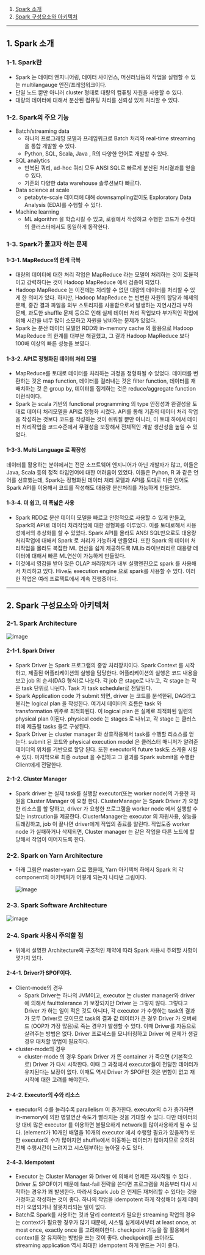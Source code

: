 1. [Spark 소개](#Spark-소개)
2. [Spark 구성요소와 아키텍처](#Spark-구성요소와-아키텍처)

---

## 1. Spark 소개

### 1-1. Spark란
- Spark 는 데이터 엔지니어링, 데이터 사이언스, 머신러닝등의 작업을 실행할 수 있는 multilangauge 엔진/프레임워크이다.
- 단일 노드 뿐만 아니러 cluster 형태로 대량의 컴퓨팅 자원을 사용할 수 있다.
- 대량의 데이터에 대해서 분산된 컴퓨팅 처리를 신뢰성 있게 처리할 수 있다.

### 1-2. Spark의 주요 기능
- Batch/streaming data
  - 하나의 프로그래밍 모델과 프레임워크로 Batch 처리와 real-time streaming 을 통합 개발할 수 있다.
  - Python, SQL, Scala, Java , R의 다양한 언어로 개발할 수 있다.
- SQL analytics
  - 반복된 쿼리, ad-hoc 쿼리 모두 ANSI SQL로 빠르게 분산된 처리결과를 얻을 수 있다.
  - 기존의 다양한 data warehouse 솔루션보다 빠르다.
- Data science at scale
  - petabyte-scale 데이터에 대해 downsampling없이도 Exploratory Data Analysis (EDA)를 수행할 수 있다.
- Machine learning
  - ML algorithm 을 학습시킬 수 있고, 로컬에서 작성하고 수행한 코드가 수천대의 클러스터에서도 동일하게 동작한다.
 
### 1-3. Spark가 풀고자 하는 문제

#### 1-3-1. MapReduce의 한계 극복
- 대량의 데이터에 대한 처리 작업은 MapReduce 라는 모델이 처리하는 것이 효율적이고 강력하다는 것이 Hadoop MapReduce 에서 검증이 되었다.
- Hadoop MapReduce 는 이전에는 처리할 수 없던 대량의 데이터를 처리할 수 있게 한 의미가 있다. 하지만, Hadoop MapReduce 는 빈번한 자원의 할당과 해제의 문제, 중간 결과 파일을 외부 스토리지를 사용함으로서 발생하는 지연시간과 부하 문제, 과도한 shuffle 문제 등으로 인해 실제 데이터 처리 작업보다 부가적인 작업에 의해 시간을 너무 많이 소모하고 자원을 낭비하는 문제가 있었다.
- Spark 는 분산 데이터 모델인 RDD와 in-memory cache 의 활용으로 Hadoop MapReduce 의 한계를 대부분 해결했고, 그 결과 Hadoop MapReduce 보다 100배 이상의 빠른 성능을 보였다.

#### 1-3-2. API로 정형화된 데이터 처리 모델
- MapReduce를 토대로 데이터를 처리하는 과정을 정형화될 수 있었다. 데이터를 변환하는 것은 map function, 데이터를 걸러내는 것은 filter function, 데이터를 재배치하는 것 은 group by, 데이터를 집계하는 것은 reduce/aggregate function 이런식이다.
- Spark 는 scala 기반의 functional programming 의 type 안정성과 완결성을 토대로 데이터 처리모델을 API로 정형화 시켰다. API를 통해 기존의 데이터 처리 작업을 작성하는 것보다 코드를 작성하는 것이 쉬워질 뿐만 아니라, 이 토대 하에서 데이터 처리작업을 코드수준에서 무결성을 보장해서 전체적인 개발 생산성을 높일 수 있었다.

#### 1-3-3. Multi Language 로 확장성
데이터를 활용하는 분야에서는 전문 소프트웨어 엔지니어가 아닌 개발자가 많고, 이들은 Java, Scala 등의 정적 타입언어에 대한 어려움이 있었다. 이들은 Pyhon, R 과 같은 언어를 선호했는데, Spark는 정형화된 데이터 처리 모델과 API를 토대로 다른 언어도 Spark API를 이용해서 코드를 작성해도 대용량 분산처리를 가능하게 만들었다.

#### 1-3-4. 더 쉽고, 더 폭넓은 사용
- Spark RDD로 분산 데이터 모델을 빠르고 안정적으로 사용할 수 있게 만들고, Spark의 API로 데이터 처리작업에 대한 정형화를 이루었다. 이를 토대로해서 사용성에서의 추상화를 할 수 있었다. Spark API를 몰라도 ANSI SQL만으로도 대용량 처리작업에 대해서 Spark 로 처리가 가능하게 만들었다. 또한 Spark 의 데이터 처리작업을 몰라도 복잡한 ML 연산을 쉽게 제공하도록 MLib 라이브러리로 대용량 데이터에 대해서 빠른 ML연산이 가능하게 만들었다.
- 이것에서 영감을 받아 많은 OLAP 처리장치가 내부 실행엔진으로 spark 를 사용해서 처리하고 있다. Hive도 execution engine 으로 spark를 사용할 수 있다. 이러한 작업은 여러 프로젝트에서 계속 진행중이다.

---

## 2. Spark 구성요소와 아키텍처

### 2-1. Spark Architecture

  ![image](https://github.com/seonwook97/Data-Engineering/assets/92377162/17ce533c-835d-44b2-975c-c7e75993a4c8)

#### 2-1-1. Spark Driver
- Spark Driver 는 Spark 프로그램의 중앙 처리장치이다. Spark Context 를 시작하고, 제출된 어플리케이션의 실행을 담당한다. 어플리케이션의 실행은 코드 내용을 보고 job 의 순서(DAG 형식)로 나눈다. 각 job 은 stage로 나누고, 각 stage 는 작은 task 단위로 나뉜다. Task 가 task scheduler로 전달된다.
- Spark Application code 가 submit 되면, driver 는 코드를 분석한뒤, DAG라고 불리는 logical plan 을 작성한다. 여기서 데이터의 흐름은 task 와 transformation 위주로 최적화된다. 이 logical plan 은 실제로 최적화된 일련의 physical plan 이된다. physical code 는 stages 로 나뉘고, 각 stage 는 클러스터에 제출될 tasks 들로 구성된다.
- Spark Driver 는 cluster manager 와 상호작용해서 task를 수행할 리소스를 얻는다. submit 된 코드와 physical execution model 은 클러스터 매니저가 알려준 데이터의 위치를 기반으로 할당 된다. 또한 executor의 future task도 스케줄 시킬 수 있다. 마지막으로 최종 output 을 수집하고 그 결과를 Spark submit을 수행한 Client에게 전달한다.

#### 2-1-2. Cluster Manager
- Spark driver 는 실제 task를 실행할 executor(또는 worker node)의 가용한 자원을 Cluster Manager 에 요청 한다. ClusterManager 는 Spark Driver 가 요청한 리소스를 할
당하고, driver 가 요청한 프로그램을 worker node 에서 실행할 수 있는 instrcution을 제공한다. ClusterManager는 executor 의 자원사용, 성능을 트래킹하고, job 이 끝나면 driver에게 작업의 종료를 알린다. 작업도중 worker node 가 실패하거나 삭제되면, Cluster manager 는 같은 작업을 다른 노드에 할당해서 작업이 이어지도록 한다.

### 2-2. Spark on Yarn Architecture
- 아래 그림은 master=yarn 으로 했을때, Yarn 아키텍처 하에서 Spark 의 각 component의 아키텍처가 어떻게 되는지 나타낸 그림이다.

  ![image](https://github.com/seonwook97/Data-Engineering/assets/92377162/ffbd230c-7d1c-46bb-8bd5-656216bc65d5)

### 2-3. Spark Software Architecture

  ![image](https://github.com/seonwook97/Data-Engineering/assets/92377162/ef5fb36a-6013-46c0-ac00-b7470659f388)

### 2-4. Spark 사용시 주의할 점
- 위에서 설명한 Architecture의 구조적인 제약에 따라 Spark 사용시 주의할 사항이 몇가지 있다.

#### 2-4-1. Driver가 SPOF이다.
- Client-mode의 경우
  - Spark Driver는 하나의 JVM이고, executor 는 cluster manager와 driver에 의해서 faulttolerance 가 보장되지만 Driver 는 그렇지 않다. 그렇다고 Driver 가 하는 일이 적은 것도 아니다, 각 executor 가 수행하는 task의 결과가 모두 Driver로 모이므로 task의 결과 값 데이터가 큰 경우 Driver 가 오버헤드 (OOP가 가장 많음)로 죽는 경우가 발생할 수 있다. 이때 Driver를 자동으로 살려주는 방법은 없다. Driver 프로세스를 모니터링하고 Driver 에 문제가 생길경우 대처할 방법이 필요하다.
- cluster-mode의 경우
  - cluster-mode 의 경우 Spark Driver 가 뜬 container 가 죽으면 (기본적으로) Driver 가 다시 시작한다. 이때 그 과정에서 executor들이 전달한 데이터가 유지된다는 보장이 없다. 이때도 역시 Driver 가 SPOF인 것은 변함이 없고 재시작에 대한 고려를 해야한다.
 
#### 2-4-2. Executor의 수와 리소스
- executor의 수를 늘리수록 parallelism 이 증가한다. executor의 수가 증가하면 in-memory에 의한 병렬연산 속도가 빨라지는 것을 기대할 수 있다. 다만 데이터의 양 대비 많은 executor 를 이용하면 불필요하게 network를 많이사용하게 될 수 있다. (element가 10개인 배열을 10개의 executor 에서 수행할 필요가 있을까?) 또한 executor의 수가 많아지면 shuffle에서 이동하는 데이터가 많아지므로 오히려 전체 수행시간이 느려지고 시스템부하는 높아질 수도 있다.

#### 2-4-3. Idempotent
- Executor 는 Cluster Manager 와 Driver 에 의해서 언제든 재시작될 수 있다 . Driver 도 SPOF이기 때문에 fast-fail 전략을 쓴다면 프로그램을 처음부터 다시 시작하는 경우가 꽤 발생한다. 따라서 Spark Job 은 언제든 재처리할 수 있다는 것을 가정하고 작성하는 것이 좋다. 하나의 작업을 idempotent 하게 작성해야 실제 데이터가 오염되거나 잘못처리되는 일이 없다.
- Batch로 Spark를 사용하는 것과 달리 context가 필요한 streaming 작업의 경우는 context가 필요한 경우가 많기 때문에, 시스템 설계에서부터 at least once, at most once, exactly once 를 고려해야한다. checkpoint 기능을 잘 활용해서 context를 잘 유지하는 방법을 쓰는 것이 좋다. checkpoint를 쓰더라도 streaming application 역시 최대한 idempotent 하게 만드는 거이 좋다.
